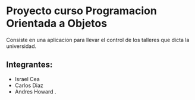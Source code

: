 # Proyecto curso Programacion Orientada a Objetos

Consiste en una aplicacion para llevar el control de los talleres que dicta la universidad.

## Integrantes:

- Israel Cea
- Carlos Diaz
- Andres Howard
.
